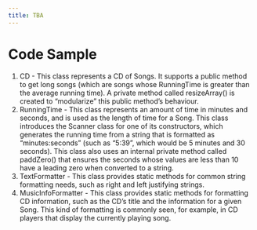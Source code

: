 ```yaml
---
title: TBA
---
```

# Code Sample

1. CD - This class represents a CD of Songs. It supports a public method to get long songs (which are songs whose RunningTime is greater than the average running time). A private method called resizeArray() is created to “modularize” this public method’s behaviour.
2. RunningTime - This class represents an amount of time in minutes and seconds, and is used as the length of time for a Song. This class introduces the Scanner class for one of its constructors, which generates the running time from a string that is formatted as “minutes:seconds” (such as “5:39”, which would be 5 minutes and 30 seconds).
This class also uses an internal private method called paddZero()  that ensures the seconds whose values are less than 10 have a leading zero when converted to a string.
3. TextFormatter - This class provides static methods for common string formatting needs, such as right and left justifying strings.
4. MusicInfoFormatter - This class provides static methods for formatting CD information, such as the CD’s title and the information for a given Song. This kind of formatting is commonly seen, for example, in CD players that display the currently playing song.
